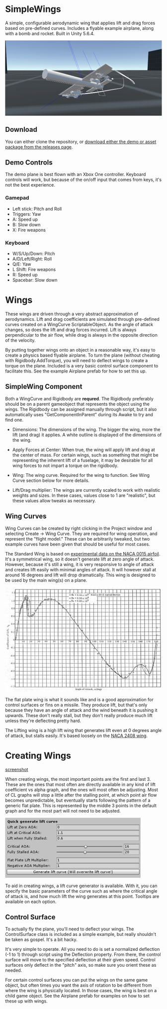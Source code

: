 # SimpleWings

A simple, configurable aerodynamic wing that applies lift and drag forces based on pre-defined curves. Includes a flyable example airplane, along with a bomb and rocket. Built in Unity 5.6.4.

![screenshot](Screenshots/wings.png)

## Download

You can either clone the repository, or [download either the demo or asset package from the releases page](https://github.com/brihernandez/SimpleWings/releases).

## Demo Controls

The demo plane is best flown with an Xbox One controller. Keyboard controls will work, but because of the on/off input that comes from keys, it's not the best experience.

### Gamepad

- Left stick: Pitch and Roll
- Triggers: Yaw
- A: Speed up
- B: Slow down
- X: Fire weapons

### Keyboard

- W/S/Up/Down: Pitch
- A/D/Left/Right: Roll
- Q/E: Yaw
- L Shift: Fire weapons
- R: Speed up
- Spacebar: Slow down

# Wings

These wings are driven through a very abstract approximation of aerodynamics. Lift and drag coefficients are simulated through pre-defined curves created on a WingCurve ScriptableObject. As the angle of attack changes, so does the lift and drag forces incurred. Lift is always perpendicular to the air flow, while drag is always in the opposite direction of the velocity.

By putting together wings onto an object in a reasonable way, it's easy to create a physics based flyable airplane. To turn the plane (without cheating with Rigidbody.AddTorque), you will need to deflect wings to create a torque on the plane. Included is a very basic control surface component to facilitate this. See the example Airplane prefab for how to set this up.

## SimpleWing Component

Both a WingCurve and Rigidbody are **requred**. The Rigidbody preferably should be on a parent gameobject that represents the object using the wings. The Rigidbody can be assigned manually through script, but it also automatically uses "GetComponentInParent" during its Awake to try and find one.

- Dimensions: The dimensions of the wing. The bigger the wing, more the lift (and drag) it applies. A white outline is displayed of the dimensions of the wing.

- Apply Forces at Center: When true, the wing will apply lift and drag at the center of mass. For certain wings, such as something that might be representing the inherent lift of a fuselage, it may be desirable for all wing forces to not impart a torque on the rigidbody.

- Wing: The wing curve. Required for the wing to function. See Wing Curve section below for more details.

- Lift/Drag multiplier: The wings are currently scaled to work with realistic weights and sizes. In these cases, values close to 1 are "realistic", but these values allow tweaks as necessary.

## Wing Curves

Wing Curves can be created by right clicking in the Project window and selecting Create -> Wing Curve. They are required for wing operation, and represent the "flight model." These can be arbitrarily tweaked, but two example curves have been given that should be useful for most cases.

The Standard Wing is based on [experimental data on the NACA 0015 airfoil](http://www.aerospaceweb.org/question/airfoils/q0150b.shtml). It's a symmetrical wing, so it doesn't generate lift at zero angle of attack. However, because it's still a wing, it is very responsive to angle of attack and creates lift easily with minimal angles of attack. It will however stall at around 16 degrees and lift will drop dramatically. This wing is designed to be used by the main wing(s) on a plane.

![screenshot](Screenshots/lift.jpg)

The flat plate wing is what it sounds like and is a good approximation for control surfaces or fins on a missile. They produce lift, but that's only because they have an angle of attack and the wind beneath it is pushing it upwards. These don't really stall, but they don't really produce much lift unless they're deflecting pretty hard.

The Lifting wing is a high lift wing that generates lift even at 0 degrees angle of attack, but stalls easily. It's based loosely on the [NACA 2408 wing](http://airfoiltools.com/airfoil/details?airfoil=naca2408-il#polars).

# Creating Wings

[screenshot](Screenshots/wingcurve.jpg)

When creating wings, the most important points are the first and last 3. These are the ones that most often are directly available in any kind of lift coefficient vs alpha graph, and the ones will most often be adjusting. Most of CL graphs will stop a little after the stalling point, at which point air flow becomes unpredictable, but eventually starts following the pattern of a generic flat plate. This is represented by the middle 3 points in the default graph and for the most part will not need to be adjusted.

![screenshot](Screenshots/curvegenerator.png)

To aid in creating wings, a lift curve generator is available. With it, you can specify the basic parameters of the curve such as where the critical angle of attack is, and how much lift the wing generates at this point. Tooltips are available on each option.

## Control Surface

To actually fly the plane, you'll need to deflect your wings. The ControlSurface class is included as a simple example, but really shouldn't be taken as gospel. It's a bit hacky.

It's very simple to operate. All you need to do is set a normalized deflection (-1 to 1) through script using the Deflection property. From there, the control surface will move to the specified deflection at their given speed. Control surfaces only deflect in the "pitch" axis, so make sure you orient these as needed.

For certain control surfaces you can put the wings on the same game object, but often times you want the axis of rotation to be different from where the wing is physically located. In those cases, the wing is best on a child game object. See the Airplane prefab for examples on how to set these up with wings.
